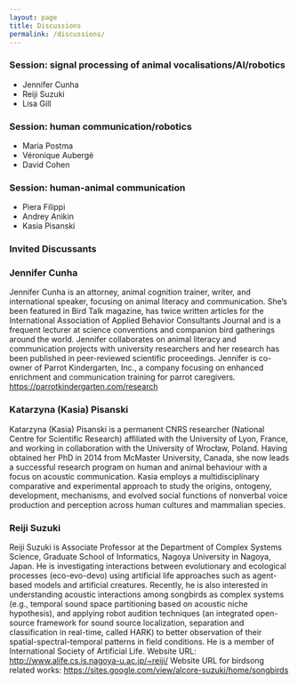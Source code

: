```yaml
---
layout: page
title: Discussions
permalink: /discussions/
---
```



### Session: signal processing of animal vocalisations/AI/robotics
-	Jennifer Cunha 
-	Reiji Suzuki
-	Lisa Gill


### Session: human communication/robotics
-	Maria Postma 
-	Véronique Aubergé 
- David Cohen

### Session: human-animal communication
-	Piera Filippi 
-	Andrey Anikin 
- Kasia Pisanski



### Invited Discussants

###  Jennifer Cunha
Jennifer Cunha is an attorney, animal cognition trainer, writer, and international speaker, focusing on animal literacy and communication. She’s been featured in Bird Talk magazine, has twice written articles for the International Association of Applied Behavior Consultants Journal and is a frequent lecturer at science conventions and companion bird gatherings around the world. Jennifer collaborates on animal literacy and communication projects with university researchers and her research has been published in peer-reviewed scientific proceedings. Jennifer is co-owner of Parrot Kindergarten, Inc., a company focusing on enhanced enrichment and communication training for parrot caregivers. 
<https://parrotkindergarten.com/research> 

###  Katarzyna (Kasia) Pisanski
Katarzyna (Kasia) Pisanski is a permanent CNRS researcher (National Centre for Scientific Research) affiliated with the University of Lyon, France, and working in collaboration with the University of Wrocław, Poland. Having obtained her PhD in 2014 from McMaster University, Canada, she now leads a successful research program on human and animal behaviour with a focus on acoustic communication. Kasia employs a multidisciplinary comparative and experimental approach to study the origins, ontogeny, development, mechanisms, and evolved social functions of nonverbal voice production and perception across human cultures and mammalian species.   

###  Reiji Suzuki
Reiji Suzuki is Associate Professor at the Department of Complex Systems Science, Graduate School of Informatics, Nagoya University in Nagoya, Japan. He is investigating interactions between evolutionary and ecological processes (eco-evo-devo) using artificial life approaches such as agent-based models and artificial creatures. Recently, he is also interested in understanding acoustic interactions among songbirds as complex systems (e.g., temporal sound space partitioning based on acoustic niche hypothesis), and applying robot audition techniques (an integrated open-source framework for sound source localization, separation and classification in real-time, called HARK) to better observation of their spatial-spectral-temporal patterns in field conditions. He is a member of International Society of Artificial Life.
Website URL: <http://www.alife.cs.is.nagoya-u.ac.jp/~reiji/>
Website URL for birdsong related works: <https://sites.google.com/view/alcore-suzuki/home/songbirds>







